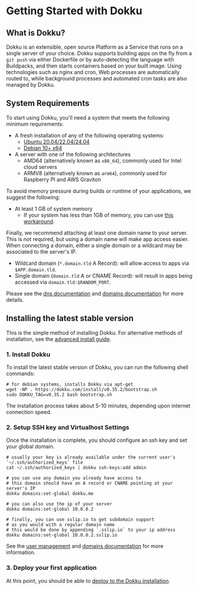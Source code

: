 # Getting Started with Dokku

## What is Dokku?

Dokku is an extensible, open source Platform as a Service that runs on a single server of your choice. Dokku supports building apps on the fly from a `git push` via either Dockerfile or by auto-detecting the language with Buildpacks, and then starts containers based on your built image. Using technologies such as nginx and cron, Web processes are automatically routed to, while background processes and automated cron tasks are also managed by Dokku.

## System Requirements

To start using Dokku, you'll need a system that meets the following minimum requirements:

- A fresh installation of any of the following operating systems:
    - [Ubuntu 20.04/22.04/24.04](https://www.ubuntu.com/download)
    - [Debian 10+ x64](https://www.debian.org/distrib/)
- A server with one of the following architectures
    - AMD64 (alternatively known as `x86_64`), commonly used for Intel cloud servers
    - ARMV8 (alternatively known as `arm64`), commonly used for Raspberry PI and AWS Graviton

To avoid memory pressure during builds or runtime of your applications, we suggest the following:

- At least 1 GB of system memory
    - If your system has less than 1GB of memory, you can use [this workaround](/docs/getting-started/advanced-installation.md#vms-with-less-than-1-gb-of-memory).

Finally, we recommend attaching at least one domain name to your server. This is not required, but using a domain name will make app access easier. When connecting a domain, either a single domain or a wildcard may be associated to the server's IP.

- Wildcard domain (`*.domain.tld` A Record): will allow access to apps via `$APP.domain.tld`.
- Single domain (`domain.tld` A or CNAME Record): will result in apps being accessed via `domain.tld:$RANDOM_PORT`.

Please see the [dns documentation](/docs/networking/dns.md) and [domains documentation](/docs/configuration/domains.md) for more details.

## Installing the latest stable version

This is the simple method of installing Dokku. For alternative methods of installation, see the [advanced install guide](/docs/getting-started/advanced-installation.md#configuring).

### 1. Install Dokku

To install the latest stable version of Dokku, you can run the following shell commands:

```shell
# for debian systems, installs Dokku via apt-get
wget -NP . https://dokku.com/install/v0.35.2/bootstrap.sh
sudo DOKKU_TAG=v0.35.2 bash bootstrap.sh
```

The installation process takes about 5-10 minutes, depending upon internet connection speed.

### 2. Setup SSH key and Virtualhost Settings

Once the installation is complete, you should configure an ssh key and set your global domain.

```shell
# usually your key is already available under the current user's `~/.ssh/authorized_keys` file
cat ~/.ssh/authorized_keys | dokku ssh-keys:add admin

# you can use any domain you already have access to
# this domain should have an A record or CNAME pointing at your server's IP
dokku domains:set-global dokku.me

# you can also use the ip of your server
dokku domains:set-global 10.0.0.2

# finally, you can use sslip.io to get subdomain support
# as you would with a regular domain name
# this would be done by appending `.sslip.io` to your ip address
dokku domains:set-global 10.0.0.2.sslip.io
```

See the [user management](/docs/deployment/user-management.md#adding-ssh-keys) and [domains documentation](/docs/configuration/domains.md#customizing-hostnames) for more information.

### 3. Deploy your first application

At this point, you should be able to [deploy to the Dokku installation](/docs/deployment/application-deployment.md).
